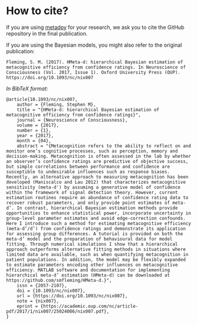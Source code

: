 # How to cite?

If you are using [metadpy](https://github.com/embodied-computation-group/metadpy) for your research, we ask you to cite the GitHub repository in the final publication.

If you are using the Bayesian models, you might also refer to the original publication:

    Fleming, S. M. (2017). HMeta-d: hierarchical Bayesian estimation of metacognitive efficiency from confidence ratings. In Neuroscience of Consciousness (Vol. 2017, Issue 1). Oxford University Press (OUP). https://doi.org/10.1093/nc/nix007

*In BibTeX format:*

```text
@article{10.1093/nc/nix007,
    author = {Fleming, Stephen M},
    title = "{HMeta-d: hierarchical Bayesian estimation of metacognitive efficiency from confidence ratings}",
    journal = {Neuroscience of Consciousness},
    volume = {2017},
    number = {1},
    year = {2017},
    month = {04},
    abstract = "{Metacognition refers to the ability to reflect on and monitor one’s cognitive processes, such as perception, memory and decision-making. Metacognition is often assessed in the lab by whether an observer’s confidence ratings are predictive of objective success, but simple correlations between performance and confidence are susceptible to undesirable influences such as response biases. Recently, an alternative approach to measuring metacognition has been developed (Maniscalco and Lau 2012) that characterizes metacognitive sensitivity (meta-d') by assuming a generative model of confidence within the framework of signal detection theory. However, current estimation routines require an abundance of confidence rating data to recover robust parameters, and only provide point estimates of meta-d’. In contrast, hierarchical Bayesian estimation methods provide opportunities to enhance statistical power, incorporate uncertainty in group-level parameter estimates and avoid edge-correction confounds. Here I introduce such a method for estimating metacognitive efficiency (meta-d’/d’) from confidence ratings and demonstrate its application for assessing group differences. A tutorial is provided on both the meta-d’ model and the preparation of behavioural data for model fitting. Through numerical simulations I show that a hierarchical approach outperforms alternative fitting methods in situations where limited data are available, such as when quantifying metacognition in patient populations. In addition, the model may be flexibly expanded to estimate parameters encoding other influences on metacognitive efficiency. MATLAB software and documentation for implementing hierarchical meta-d’ estimation (HMeta-d) can be downloaded at https://github.com/smfleming/HMeta-d.}",
    issn = {2057-2107},
    doi = {10.1093/nc/nix007},
    url = {https://doi.org/10.1093/nc/nix007},
    note = {nix007},
    eprint = {https://academic.oup.com/nc/article-pdf/2017/1/nix007/25024086/nix007.pdf},
}
```
